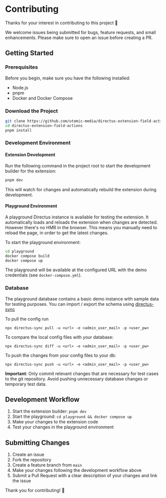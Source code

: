 # Contributing

Thanks for your interest in contributing to this project 🚀

We welcome issues being submitted for bugs, feature requests, and small enhancements. Please make sure to open an issue before creating a PR.

## Getting Started

### Prerequisites

Before you begin, make sure you have the following installed:

- Node.js
- pnpm
- Docker and Docker Compose

### Download the Project

```bash
git clone https://github.com/utomic-media/directus-extension-field-actions.git
cd directus-extension-field-actions
pnpm install
```

### Development Environment

#### Extension Development

Run the following command in the project root to start the development builder for the extension:

```bash
pnpm dev
```

This will watch for changes and automatically rebuild the extension during development.

#### Playground Environment

A playground Directus instance is available for testing the extension. It automatically loads and reloads the extension when changes are detected. However there's no HMR in the browser. This means you manually need to reload the page, in order to get the latest changes.

To start the playground environment:

```bash
cd playground
docker compose build
docker compose up
```

The playground will be available at the configured URL with the demo credentials (see `docker-compose.yml`).

### Database

The playground database contains a basic demo instance with sample data for testing purposes.
You can import / export the schema using [directus-sync](https://github.com/tractr/directus-sync)

To pull the config run

```shell
npx directus-sync pull -u <url> -e <admin_user_mail> -p <user_pw>
```

To compare the local config files with your database:

```shell
npx directus-sync diff -u <url> -e <admin_user_mail> -p <user_pw>
```

To push the changes from your config files to your db:

```shell
npx directus-sync push -u <url> -e <admin_user_mail> -p <user_pw>
```

**Important**: Only commit relevant changes that are necessary for test cases to the git repository. Avoid pushing unnecessary database changes or temporary test data.

## Development Workflow

1. Start the extension builder: `pnpm dev`
2. Start the playground: `cd playground && docker compose up`
3. Make your changes to the extension code
4. Test your changes in the playground environment

## Submitting Changes

1. Create an issue
2. Fork the repository
3. Create a feature branch from `main`
4. Make your changes following the development workflow above
5. Submit a Pull Request with a clear description of your changes and link the issue

Thank you for contributing! 🎉